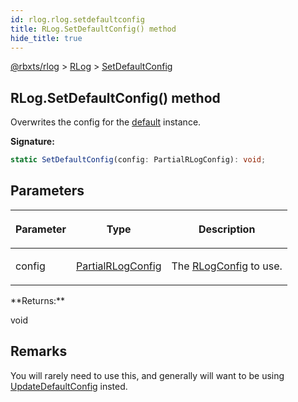 ```yaml
---
id: rlog.rlog.setdefaultconfig
title: RLog.SetDefaultConfig() method
hide_title: true
---
```


[@rbxts/rlog](./rlog.md) &gt; [RLog](./rlog.rlog.md) &gt; [SetDefaultConfig](./rlog.rlog.setdefaultconfig.md)

## RLog.SetDefaultConfig() method

Overwrites the config for the [default](./rlog.rlog.default.md) instance.

**Signature:**

```typescript
static SetDefaultConfig(config: PartialRLogConfig): void;
```

## Parameters

<table><thead><tr><th>

Parameter


</th><th>

Type


</th><th>

Description


</th></tr></thead>
<tbody><tr><td>

config


</td><td>

[PartialRLogConfig](./rlog.partialrlogconfig.md)


</td><td>

The [RLogConfig](./rlog.rlogconfig.md) to use.


</td></tr>
</tbody></table>
**Returns:**

void

## Remarks

You will rarely need to use this, and generally will want to be using [UpdateDefaultConfig](./rlog.rlog.updatedefaultconfig.md) insted.
